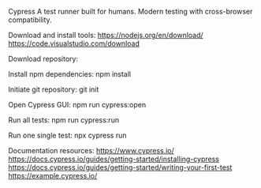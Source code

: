 Cypress
A test runner built for humans.
Modern testing with cross-browser compatibility.

Download and install tools:
https://nodejs.org/en/download/
https://code.visualstudio.com/download

Download repository:

Install npm dependencies:
npm install

Initiate git repository:
git init

Open Cypress GUI:
npm run cypress:open

Run all tests:
npm run cypress:run

Run one single test:
npx cypress run

Documentation resources:
https://www.cypress.io/
https://docs.cypress.io/guides/getting-started/installing-cypress
https://docs.cypress.io/guides/getting-started/writing-your-first-test
https://example.cypress.io/